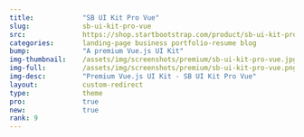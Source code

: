 ```yaml
---
title:            "SB UI Kit Pro Vue"
slug:             sb-ui-kit-pro-vue
src:              https://shop.startbootstrap.com/product/sb-ui-kit-pro-vue/
categories:       landing-page business portfolio-resume blog
bump:             "A premium Vue.js UI Kit"
img-thumbnail:    /assets/img/screenshots/premium/sb-ui-kit-pro-vue.jpg
img-full:         /assets/img/screenshots/premium/sb-ui-kit-pro-vue.png
img-desc:         "Premium Vue.js UI Kit - SB UI Kit Pro Vue"
layout:           custom-redirect
type:             theme
pro:              true
new:              true
rank: 9
---
```

